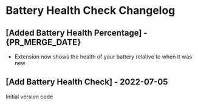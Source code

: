 # Battery Health Check Changelog

## [Added Battery Health Percentage] - {PR_MERGE_DATE}

 - Extension now shows the health of your battery relative to when it was new

## [Add Battery Health Check] - 2022-07-05

Initial version code
